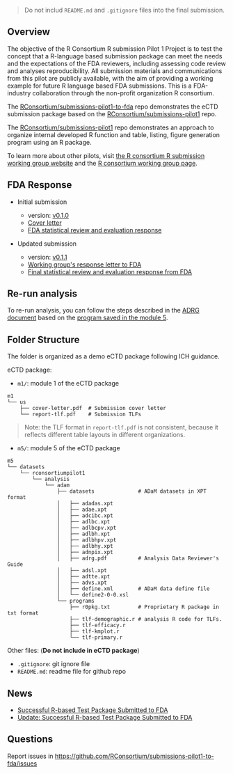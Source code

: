 > Do not includ `README.md` and `.gitignore` files into the final submission. 

## Overview

The objective of the R Consortium R submission Pilot 1 Project is to 
test the concept that a R-language based submission package can meet 
the needs and the expectations of the FDA reviewers, 
including assessing code review and analyses reproducibility. 
All submission materials and communications from this pilot are publicly available, 
with the aim of providing a working example for future R language based FDA submissions.
This is a FDA-industry collaboration through the non-profit organization R consortium.

The [RConsortium/submissions-pilot1-to-fda](https://github.com/RConsortium/submissions-pilot1-to-fda)
repo demonstrates the eCTD submission package based on the [RConsortium/submissions-pilot1](https://github.com/RConsortium/submissions-pilot1) repo.  

The [RConsortium/submissions-pilot1](https://github.com/RConsortium/submissions-pilot1) repo demonstrates an approach to organize internal developed R function and 
table, listing, figure generation program using an R package. 

To learn more about other pilots, visit [the R consortium R submission working group website](https://rconsortium.github.io/submissions-wg/) and the [R consortium working group page](https://www.r-consortium.org/projects/isc-working-groups).

## FDA Response 

- Initial submission
  + version: [v0.1.0](https://github.com/RConsortium/submissions-pilot1-to-fda/releases/tag/v0.1.0) 
  + [Cover letter](https://github.com/RConsortium/submissions-pilot1-to-fda/blob/main/m1/us/cover-letter.pdf)
  + [FDA statistical review and evaluation response](https://github.com/RConsortium/submissions-pilot1/blob/main/vignettes/fda/fda-response-2021-11-22.pdf)

- Updated submission
  + version: [v0.1.1](https://github.com/RConsortium/submissions-pilot1-to-fda/releases/tag/v0.1.1)
  + [Working group's response letter to FDA](https://github.com/RConsortium/submissions-pilot1-to-fda/blob/main/m1/us/response-to-fda-1.pdf)
  + [Final statistical review and evaluation response from FDA](https://github.com/RConsortium/submissions-wg/blob/main/Documents/Summary_R_Pilot_Submission2.pdf)
  
  
## Re-run analysis 

To re-run analysis, you can follow the steps described in the 
[ADRG document](https://github.com/RConsortium/submissions-pilot1-to-fda/blob/main/m5/datasets/rconsortiumpilot1/analysis/adam/datasets/adrg.pdf) based on the 
[program saved in the module 5](https://github.com/RConsortium/submissions-pilot1-to-fda/tree/main/m5/datasets/rconsortiumpilot1/analysis/adam/programs). 

## Folder Structure 

The folder is organized as a demo eCTD package following ICH guidance. 

eCTD package: 

- `m1/`: module 1 of the eCTD package

```
m1
└── us
    ├── cover-letter.pdf  # Submission cover letter
    └── report-tlf.pdf    # Submission TLFs 
```

> Note: the TLF format in `report-tlf.pdf` is not consistent, 
> because it reflects different table layouts in different organizations. 

- `m5/`: module 5 of the eCTD package

```
m5
└── datasets
    └── rconsortiumpilot1
        └── analysis
            └── adam
                ├── datasets              # ADaM datasets in XPT format
                │   ├── adadas.xpt
                │   ├── adae.xpt
                │   ├── adcibc.xpt
                │   ├── adlbc.xpt
                │   ├── adlbcpv.xpt
                │   ├── adlbh.xpt
                │   ├── adlbhpv.xpt
                │   ├── adlbhy.xpt
                │   ├── adnpix.xpt
                │   ├── adrg.pdf          # Analysis Data Reviewer's Guide
                │   ├── adsl.xpt
                │   ├── adtte.xpt
                │   ├── advs.xpt
                │   ├── define.xml        # ADaM data define file
                │   └── define2-0-0.xsl
                └── programs
                    ├── r0pkg.txt         # Proprietary R package in txt format
                    ├── tlf-demographic.r # analysis R code for TLFs. 
                    ├── tlf-efficacy.r
                    ├── tlf-kmplot.r
                    └── tlf-primary.r
```
Other files: (**Do not include in eCTD package**)

- `.gitignore`: git ignore file
- `README.md`: readme file for github repo

## News

- [Successful R-based Test Package Submitted to FDA](https://www.r-consortium.org/blog/2021/12/08/successful-r-based-test-package-submitted-to-fda)
- [Update: Successful R-based Test Package Submitted to FDA](https://www.r-consortium.org/blog/2022/03/16/update-successful-r-based-test-package-submitted-to-fda)

## Questions 

Report issues in <https://github.com/RConsortium/submissions-pilot1-to-fda/issues>

